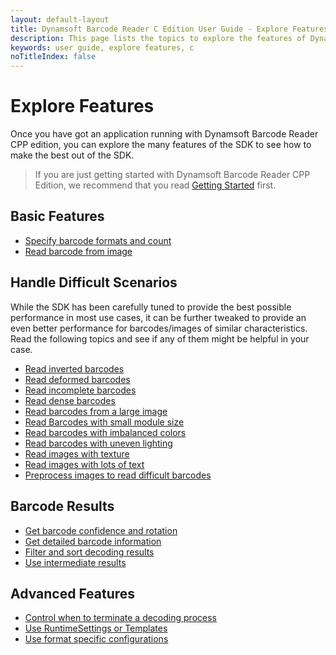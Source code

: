 ```yaml
---
layout: default-layout
title: Dynamsoft Barcode Reader C Edition User Guide - Explore Features
description: This page lists the topics to explore the features of Dynamsoft Barcode Reader C Edition.
keywords: user guide, explore features, c
noTitleIndex: false
---
```


# Explore Features

Once you have got an application running with Dynamsoft Barcode Reader CPP edition, you can explore the many features of the SDK to see how to make the best out of the SDK.

> If you are just getting started with Dynamsoft Barcode Reader CPP Edition, we recommend that you read [Getting Started](../index.md) first.

## Basic Features

* [Specify barcode formats and count]({{site.features}}barcode-formats-and-count.html?lang=c)
* [Read barcode from image]({{site.features}}read-different-source.html?lang=c)

## Handle Difficult Scenarios

While the SDK has been carefully tuned to provide the best possible performance in most use cases, it can be further tweaked to provide an even better performance for barcodes/images of similar characteristics. Read the following topics and see if any of them might be helpful in your case.

* [Read inverted barcodes]({{site.features}}read-inverted-barcodes.html?lang=c)
* [Read deformed barcodes]({{site.features}}read-deformed-barcodes.html?lang=c)
* [Read incomplete barcodes]({{site.features}}read-incomplete-barcodes.html?lang=c)
* [Read dense barcodes]({{site.features}}read-dense-barcodes.html?lang=c)
* [Read barcodes from a large image]({{site.features}}read-a-large-image.html?lang=c)
* [Read Barcodes with small module size]({{site.features}}read-barcodes-with-small-modulesize.html?lang=c)
* [Read barcodes with imbalanced colors]({{site.features}}read-barcodes-with-imbalanced-colour.html?lang=c)
* [Read barcodes with uneven lighting]({{site.features}}read-barcodes-with-uneven-lighting.html?lang=c)
* [Read images with texture]({{site.features}}read-images-with-texture.html?lang=c)
* [Read images with lots of text]({{site.features}}read-images-with-lots-of-text.html?lang=c)
* [Preprocess images to read difficult barcodes]({{site.features}}preprocess-images.html?lang=c)

## Barcode Results

* [Get barcode confidence and rotation]({{site.features}}get-confidence-rotation.html?lang=c)
* [Get detailed barcode information]({{site.features}}get-detailed-info.html?lang=c)
* [Filter and sort decoding results]({{site.features}}filter-and-sort.html?lang=c)
* [Use intermediate results]({{site.features}}use-intermidiate-results.html?lang=c)

## Advanced Features

* [Control when to terminate a decoding process]({{site.features}}control-terminate-phase.html?lang=c)
* [Use RuntimeSettings or Templates]({{site.features}}use-runtimesettings-or-templates.html?lang=c)
* [Use format specific configurations]({{site.features}}use-format-specific-configuration.html?lang=c)
